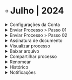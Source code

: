# ▫️ Julho | 2024

<details>

<summary>Configurações da Conta</summary>

Nesta versão, foram incluídas duas novas possibilidades de configuração padrão para a conta:&#x20;

**Opção 1** - Agrupar os documentos do processo em arquivo único.&#x20;

**Opção 2** - Obrigar o signatário a ler os documentos antes de assinar.&#x20;

Por _default_, as contas são criadas com essas opções desmarcadas. &#x20;

Para mais detalhes, acesse [<mark style="color:blue;">**Administração > Conta > Configurações**</mark> ](../administracao/administracao/conta.md#aba-configuracoes)

</details>

<details>

<summary>Enviar Processo > Passo 01</summary>

O passo 1 foi atualizado e trouxe uma série de melhorias nas etapas de:&#x20;

[<mark style="color:blue;">**• Configurações Avançadas**</mark>](../menu-superior/novo-documento.md#configuracoes-avancadas)

[<mark style="color:blue;">**• Upload de arquivos**</mark> ](../menu-superior/novo-documento.md#adicionar-documentos-upload-de-arquivos)

[<mark style="color:blue;">**• Destinatários**</mark>](../menu-superior/novo-documento.md#destinatarios)

Clicando em cada uma das etapas, é possível conferir todas as novidades.

</details>

<details>

<summary>Enviar Processo > Passo 02</summary>

As atualizações realizadas no passo 2, trouxeram novidades nas etapas:&#x20;

[<mark style="color:blue;">**• Posicionar as assinaturas automaticamente em uma página ao final do documento, que foi substituída pelo “Envio Simplificado".**</mark> ](../menu-superior/novo-documento.md#envio-simplificado)

[<mark style="color:blue;">**• Documentos do processo - Processo com um ou mais documentos agrupados**</mark> ](../menu-superior/novo-documento.md#processo-com-um-documento-ou-mais-documentos-agrupados)

[<mark style="color:blue;">**• Documentos do processo - Processo com um ou mais documentos não agrupados**</mark> ](../menu-superior/novo-documento.md#processo-com-mais-de-um-documento-nao-agrupados)

[<mark style="color:blue;">**• Dados de assinatura e anexos**</mark> ](../menu-superior/novo-documento.md#informacoes-complementares-de-assinatura)

[<mark style="color:blue;">**• Representação da Assinatura, processo com um documento ou mais documentos agrupados e processo com mais de um documento não agrupado.**</mark> ](../menu-superior/novo-documento.md#representacao-da-assinatura)

Clicando em cada uma das etapas, é possível conferir todas as novidades.

</details>

<details>

<summary>Assinatura de documento</summary>

Na tela de assinatura também foram realizadas alterações consideráveis, que envolvem:&#x20;

[<mark style="color:blue;">**• Assinatura individual**</mark> ](../menu-superior/assinatura-de-documentos.md)

<mark style="color:blue;">**•**</mark>[ <mark style="color:blue;">**Assinatura em lote**</mark> ](../menu-superior/assinatura-em-lote.md)

[<mark style="color:blue;">**• APPNative**</mark> ](../menu-superior/assinatura-de-documentos.md#appnative)

Clicando em cada um dos itens, é possível conferir todas as novidades.

</details>

<details>

<summary>Visualizar processo</summary>

A [<mark style="color:blue;">**visualização do processo**</mark>](../caixa-postal/enviados.md#visualizar-processo) conta com duas novas opções:&#x20;

• Visão logado&#x20;

• Visão não logado&#x20;

</details>

<details>

<summary>Baixar arquivo</summary>

A ação de[ **“Baixar arquivo”**](../caixa-postal/caixa-de-entrada.md#baixar-arquivo) veio para substituir a ação de “Registro de Assinatura”. Agora, ao solicitar o download do arquivo, a folha de registro de assinaturas já é considerada e o sistema gera o download do documentos do processo de assinatura e do registro de assinaturas em uma pasta zip, onde os arquivos são devidamente no nomeados.&#x20;

</details>

<details>

<summary>Compartilhar processo</summary>

Também tivemos novidades na ação de [**compartilhamento do processo**](../caixa-postal/caixa-de-entrada.md#compartilhar)**.**&#x20;

</details>

<details>

<summary>Renomear</summary>

Agora é possível [<mark style="color:blue;">**alterar o nome do processo**</mark>](../caixa-postal/caixa-de-entrada.md#renomear) com um documento ou o nome do processo e dos documentos que compõem o processo. &#x20;

</details>

<details>

<summary>Histórico</summary>

No [<mark style="color:blue;">**histórico**</mark>](../caixa-postal/caixa-de-entrada.md#historico), tivemos melhorias que permitem mostrar ao usuário o _hash_ do processo ou o _hash_ dos arquivos em pdf quando enviado um processo com vários documentos não agrupados. &#x20;

</details>

<details>

<summary>Notificações</summary>

Por fim, as [**notificações**](../menu-superior/assinatura-de-documentos.md#concluindo-a-assinatura) também foram atualizadas para informar ao destinatário sobre o processo de assinatura de um mais documentos e permitindo também, o envio de arquivo "zip" com todos os documentos do processo de assinatura e seu(s) respectivo(s) registro(s) de assinatura.&#x20;

</details>
